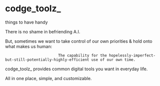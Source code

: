 # codge_toolz_
things to have handy

There is no shame in befriending A.I.

But, sometimes we want to take control of our own priorities & hold onto what makes us human:
                            
                            The capability for the hopelessly-imperfect-but-still-potentially-highly-efficient use of our own time.

codge_toolz_ provides common digital tools you want in everyday life.

All in one place, simple, and customizable.
